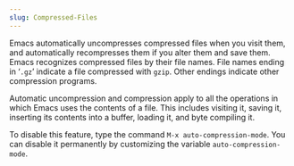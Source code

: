 ```yaml
---
slug: Compressed-Files
---
```


Emacs automatically uncompresses compressed files when you visit them, and automatically recompresses them if you alter them and save them. Emacs recognizes compressed files by their file names. File names ending in ‘`.gz`’ indicate a file compressed with `gzip`. Other endings indicate other compression programs.

Automatic uncompression and compression apply to all the operations in which Emacs uses the contents of a file. This includes visiting it, saving it, inserting its contents into a buffer, loading it, and byte compiling it.

To disable this feature, type the command `M-x auto-compression-mode`. You can disable it permanently by customizing the variable `auto-compression-mode`.
